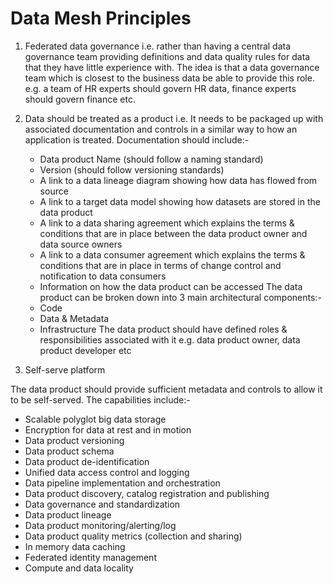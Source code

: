 # Data Mesh Principles

1. Federated data governance 
i.e. rather than having a central data governance team providing definitions and data quality rules for data that they have little experience with. 
The idea is that a data governance team which is closest to the business data be able to provide this role. 
e.g. a team of HR experts should govern HR data, finance experts should govern finance etc.

2. Data should be treated as a product
i.e. It needs to be packaged up with associated documentation and controls in a similar way to how an application is treated.
Documentation should include:-
   * Data product Name (should follow a naming standard)
   * Version (should follow versioning standards)
   * A link to a data lineage diagram showing how data has flowed from source
   * A link to a target data model showing how datasets are stored in the data product
   * A link to a data sharing agreement which explains the terms & conditions that are in place between the data product owner and data source owners
   * A link to a data consumer agreement which explains the terms & conditions that are in place in terms of change control and notification to data consumers
   * Information on how the data product can be accessed
The data product can be broken down into 3 main architectural components:-
   * Code
   * Data & Metadata
   * Infrastructure 
The data product should have defined roles & responsibilities associated with it
e.g. data product owner, data product developer etc

3. Self-serve platform

The data product should provide sufficient metadata and controls to allow it to be self-served. 
The capabilities include:-
   * Scalable polyglot big data storage
   * Encryption for data at rest and in motion
   * Data product versioning
   * Data product schema
   * Data product de-identification
   * Unified data access control and logging
   * Data pipeline implementation and orchestration
   * Data product discovery, catalog registration and publishing
   * Data governance and standardization
   * Data product lineage
   * Data product monitoring/alerting/log
   * Data product quality metrics (collection and sharing)
   * In memory data caching
   * Federated identity management
   * Compute and data locality